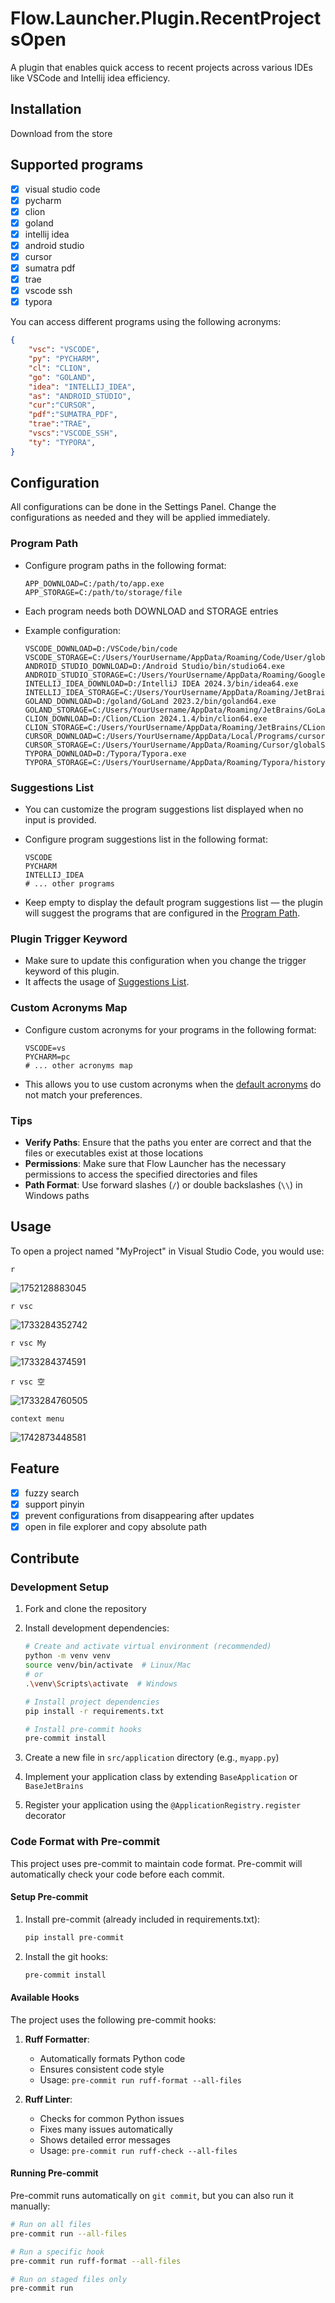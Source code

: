# Flow.Launcher.Plugin.RecentProjectsOpen

A plugin that enables quick access to recent projects across various IDEs like VSCode and Intellij idea efficiency.

## Installation

Download from the store

## Supported programs

- [x] visual studio code
- [x] pycharm
- [x] clion
- [x] goland
- [x] intellij idea
- [x] android studio
- [x] cursor
- [x] sumatra pdf
- [x] trae
- [x] vscode ssh
- [x] typora

You can access different programs using the following acronyms:

```json
{
    "vsc": "VSCODE",
    "py": "PYCHARM",
    "cl": "CLION",
    "go": "GOLAND",
    "idea": "INTELLIJ_IDEA",
    "as": "ANDROID_STUDIO",
    "cur":"CURSOR",
    "pdf":"SUMATRA_PDF",
    "trae":"TRAE",
    "vscs":"VSCODE_SSH",
    "ty": "TYPORA",
}
```

## Configuration

All configurations can be done in the Settings Panel. Change the configurations as needed and they will be applied immediately.

### Program Path

- Configure program paths in the following format:

  ```plaintext
  APP_DOWNLOAD=C:/path/to/app.exe
  APP_STORAGE=C:/path/to/storage/file
  ```

- Each program needs both DOWNLOAD and STORAGE entries
- Example configuration:

  ```plaintext
  VSCODE_DOWNLOAD=D:/VSCode/bin/code
  VSCODE_STORAGE=C:/Users/YourUsername/AppData/Roaming/Code/User/globalStorage/storage.json
  ANDROID_STUDIO_DOWNLOAD=D:/Android Studio/bin/studio64.exe
  ANDROID_STUDIO_STORAGE=C:/Users/YourUsername/AppData/Roaming/Google/AndroidStudio2024.1/options/recentProjects.xml
  INTELLIJ_IDEA_DOWNLOAD=D:/IntelliJ IDEA 2024.3/bin/idea64.exe
  INTELLIJ_IDEA_STORAGE=C:/Users/YourUsername/AppData/Roaming/JetBrains/IntelliJIdea2024.3/options/recentProjects.xml
  GOLAND_DOWNLOAD=D:/goland/GoLand 2023.2/bin/goland64.exe
  GOLAND_STORAGE=C:/Users/YourUsername/AppData/Roaming/JetBrains/GoLand2023.2/options/recentProjects.xml
  CLION_DOWNLOAD=D:/Clion/CLion 2024.1.4/bin/clion64.exe
  CLION_STORAGE=C:/Users/YourUsername/AppData/Roaming/JetBrains/CLion2024.1/options/recentProjects.xml
  CURSOR_DOWNLOAD=C:/Users/YourUsername/AppData/Local/Programs/cursor/Cursor.exe
  CURSOR_STORAGE=C:/Users/YourUsername/AppData/Roaming/Cursor/globalStorage/storage.json
  TYPORA_DOWNLOAD=D:/Typora/Typora.exe
  TYPORA_STORAGE=C:/Users/YourUsername/AppData/Roaming/Typora/history.data
  ```

### Suggestions List

- You can customize the program suggestions list displayed when no input is provided.
- Configure program suggestions list in the following format:

  ```plaintext
  VSCODE
  PYCHARM
  INTELLIJ_IDEA
  # ... other programs
  ```

- Keep empty to display the default program suggestions list — the plugin will suggest the programs that are configured in the [Program Path](#program-path).

### Plugin Trigger Keyword

- Make sure to update this configuration  when you change the trigger keyword of this plugin.
- It affects the usage of [Suggestions List](#suggestions-list).

### Custom Acronyms Map

- Configure custom acronyms for your programs in the following format:

  ```plaintext
  VSCODE=vs
  PYCHARM=pc
  # ... other acronyms map
  ```

- This allows you to use custom acronyms when the [default acronyms](#supported-programs) do not match your preferences.

### Tips

- **Verify Paths**: Ensure that the paths you enter are correct and that the files or executables exist at those locations
- **Permissions**: Make sure that Flow Launcher has the necessary permissions to access the specified directories and files
- **Path Format**: Use forward slashes (`/`) or double backslashes (`\\`) in Windows paths

## Usage

To open a project named "MyProject" in Visual Studio Code, you would use:

`r`

![1752128883045](image/README/1752128883045.png)

`r vsc`

![1733284352742](image/README/1733284352742.png)

`r vsc My`

![1733284374591](image/README/1733284374591.png)

`r vsc 空`

![1733284760505](image/README/1733284760505.png)

`context menu`

![1742873448581](image/README/1742873448581.png)

## Feature

- [x] fuzzy search
- [x] support pinyin
- [x] prevent configurations from disappearing after updates
- [x] open in file explorer and copy absolute path

## Contribute

### Development Setup

1. Fork and clone the repository
2. Install development dependencies:

   ```bash
   # Create and activate virtual environment (recommended)
   python -m venv venv
   source venv/bin/activate  # Linux/Mac
   # or
   .\venv\Scripts\activate  # Windows

   # Install project dependencies
   pip install -r requirements.txt

   # Install pre-commit hooks
   pre-commit install
   ```

3. Create a new file in `src/application` directory (e.g., `myapp.py`)
4. Implement your application class by extending `BaseApplication` or `BaseJetBrains`
5. Register your application using the `@ApplicationRegistry.register` decorator

### Code Format with Pre-commit

This project uses pre-commit to maintain code format. Pre-commit will automatically check your code before each commit.

#### Setup Pre-commit

1. Install pre-commit (already included in requirements.txt):

   ```bash
   pip install pre-commit
   ```

2. Install the git hooks:

   ```bash
   pre-commit install
   ```

#### Available Hooks

The project uses the following pre-commit hooks:

1. **Ruff Formatter**:

   - Automatically formats Python code
   - Ensures consistent code style
   - Usage: `pre-commit run ruff-format --all-files`

2. **Ruff Linter**:

   - Checks for common Python issues
   - Fixes many issues automatically
   - Shows detailed error messages
   - Usage: `pre-commit run ruff-check --all-files`

#### Running Pre-commit

Pre-commit runs automatically on `git commit`, but you can also run it manually:

```bash
# Run on all files
pre-commit run --all-files

# Run a specific hook
pre-commit run ruff-format --all-files

# Run on staged files only
pre-commit run
```
